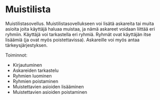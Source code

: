 # Muistilista

Muistilistasovellus. Muistilistasovellukseen voi lisätä askareita tai muita asioita joita käyttäjä haluaa muistaa, ja nämä askareet voidaan liittää eri ryhmiin. Käyttäjä voi tarkastella eri ryhmiä. Ryhmät ovat käyttäjän itse lisäämiä (ja ovat myös poistettavissa). Askareille voi myös antaa tärkeysjärjestyksen.

Toiminnot:
  * Kirjautuminen
  * Askareiden tarkastelu
  * Ryhmien luominen
  * Ryhmien poistaminen
  * Muistettavien asioiden lisääminen 
  * Muistettavien asioiden poistaminen
  
  
  
